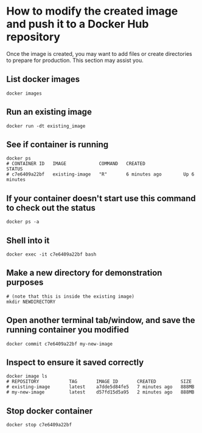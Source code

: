 # How to modify the created image and push it to a Docker Hub repository

Once the image is created, you may want to add files or create directories to prepare for production.
This section may assist you.

## List docker images
```
docker images 
```
## Run an existing image
```
docker run -dt existing_image 
```
## See if container is running
```
docker ps
# CONTAINER ID   IMAGE            COMMAND   CREATED              STATUS              
# c7e6409a22bf   existing-image   "R"       6 minutes ago        Up 6 minutes
```
## If your container doesn't start use this command to check out the status
```
docker ps -a
```
## Shell into it
```
docker exec -it c7e6409a22bf bash
```
## Make a new directory for demonstration purposes
```
# (note that this is inside the existing image)
mkdir NEWDIRECTORY
```
## Open another terminal tab/window, and save the running container you modified
```
docker commit c7e6409a22bf my-new-image
```
## Inspect to ensure it saved correctly
```
docker image ls
# REPOSITORY           TAG       IMAGE ID       CREATED         SIZE
# existing-image       latest    a7dde5d84fe5   7 minutes ago   888MB
# my-new-image         latest    d57fd15d5a95   2 minutes ago   888MB
```
## Stop docker container
```
docker stop c7e6409a22bf
```
